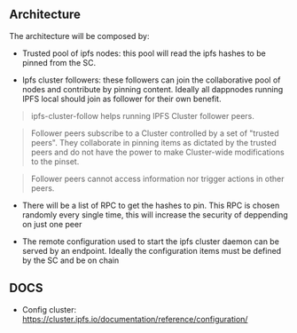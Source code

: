 ## Architecture

The architecture will be composed by:

- Trusted pool of ipfs nodes: this pool will read the ipfs hashes to be pinned from the SC.

- Ipfs cluster followers: these followers can join the collaborative pool of nodes and contribute by pinning content. Ideally all dappnodes running IPFS local should join as follower for their own benefit.

> ipfs-cluster-follow helps running IPFS Cluster follower peers.

> Follower peers subscribe to a Cluster controlled by a set of "trusted
> peers". They collaborate in pinning items as dictated by the trusted peers and
> do not have the power to make Cluster-wide modifications to the pinset.

> Follower peers cannot access information nor trigger actions in other peers.

- There will be a list of RPC to get the hashes to pin. This RPC is chosen randomly every single time, this will increase the security of deppending on just one peer

- The remote configuration used to start the ipfs cluster daemon can be served by an endpoint. Ideally the configuration items must be defined by the SC and be on chain

## DOCS

- Config cluster: https://cluster.ipfs.io/documentation/reference/configuration/
